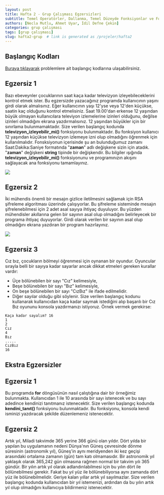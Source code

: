 ```yaml
---
layout: post
title: Hafta 2 - Grup Çalışması Egzersizleri
subtitle: Temel Operatörler, Dallanma, Temel Düzeyde Fonksiyonlar ve For Döngülerine Giriş 
authors: [Necla Mutlu, Ahmet Uyar, İdil Defne Çekin]
categories: grup çalışması
tags: [grup çalışması]
slug: hafta2-grup  # link is generated as /projeler/hafta2
---
```

## Başlangıç Kodları
[Buraya tıklayarak](https://drive.google.com/file/d/14Z3WmVhrQKE86qqjr5u3AVXQn3zWEnCG/view?usp=sharing) problemlere ait başlangıç kodlarına ulaşabilirsiniz.

## Egzersiz 1

Bazı ebeveynler çocuklarının saat kaça kadar televizyon izleyebileceklerini kontrol etmek ister. Bu egzersizde yazacağınız programda kullanıcının yaşını girdi olarak almalısınız. Eğer kullanıcının yaşı 12'yse veya 12'den küçükse, saatin kaç olduğunu kontrol etmelisiniz. Saat 19.00'dan erkense 12 yaşından büyük olmayan kullanıcılara televiyon izlemelerine izinleri olduğunu, değilse izinleri olmadığını ekrana yazdırmalısınız. 12 yaşından büyükler için bir sınırlama bulunmamaktadır.
Size verilen başlangıç kodunda **televizyon_izleyebilir_mi()** fonksiyonu bulunmaktadır. Bu fonksiyon kullanıcı 12 yaşından küçükse televizyon izlemeye izni olup olmadığını öğrenmek için kullanılmalıdır. Fonsksiyonun içerisinde şu an bulunduğumuz zamanı Saat:Dakika:Saniye formatında "**zaman**" adlı değişkene sizin için atadık. "**zaman**" değişkeni **string** tipinde bir değişkendir. Bu bilgiler ışığında **televizyon_izleyebilir_mi()** fonksiyonunu ve programınızın akışını sağlayacak ana fonksiyonu tamamlayınız.

![](https://burst.shopifycdn.com/photos/man-holding-clock-forward.jpg?width=700&format=pjpg&exif=0&iptc=0)

## Egzersiz 2

İki mühendis önemli bir mesajın gizlice iletilmesini sağlamak için RSA şifreleme algoritması üzerinde çalışıyorlar. Bu şifreleme sisteminde mesajın şifrelenebilmesi için 2 adet asal sayıya ihtiyaç duyuluyor. Bu yüzden mühendisler akıllarına gelen bir sayının asal olup olmadığını belirleyecek bir programa ihtiyaç duyuyorlar. Girdi olarak verilen bir sayının asal olup olmadığını ekrana yazdıran bir program hazırlayınız. 

![](https://images.pexels.com/photos/1314543/pexels-photo-1314543.jpeg?auto=compress&cs=tinysrgb&dpr=2&h=650&w=940)

## Egzersiz 3

Cız bız, çocukların bölmeyi öğrenmesi için oynanan bir oyundur. Oyuncular sırayla belli bir sayıya kadar sayarlar ancak dikkat etmeleri gereken kurallar vardır:
- Üçe bölünebilen bir sayı "Cız" kelimesiyle, 
- Beşe bölünebilen bir sayı "Bız" kelimesiyle,
- On beşe bölünebilen bir sayı "CızBız" ile ifade edilmelidir.
- Diğer sayılar olduğu gibi söylenir.
Size verilen başlangıç kodunu kullanarak kullanıcıdan kaça kadar saymak istediğini alıp başarılı bir Cız Bız oyununu konsola yazdırmanızı istiyoruz. Örnek vermek gerekirse:
```
Kaça kadar sayalım? 16
1
2
Cız
4
Bız
.....
CızBız
16
```

## Ekstra Egzersizler

## Egzersiz 1 

Bu programda **for** döngüsünün nasıl çalıştığına dair bir örneğimiz bulunmakta. Kullanıcıdan 1 ile 10 arasında bir sayı istenecek ve bu sayı adedince kendinizi tanıtmanız istenecektir.
Size verilen başlangıç kodunda **kendini_tanıt()** fonksiyonu bulunmaktadır. Bu fonksiyonu, konsola kendi isminizi yazdıracak şekilde düzenlemeniz istenecektir. 

## Egzersiz 2 

Artık yıl, Miladi takvimde 365 yerine 366 günü olan yıldır. Dört yılda bir yapılan bu uygulamanın nedeni Dünya'nın Güneş çevresinde dönme süresinin (astronomik yıl), Güneş'in aynı meridyenden iki kez geçişi arasındaki ortalama zamanın (gün) tam katı olmamasıdır. Bir astronomik yıl yaklaşık olarak 365,242 gün olmasına rağmen normal bir takvim yılı 365 gündür.
Bir yılın artık yıl olarak adlandırılabilmesi için bu yılın dört ile bölünebilmesi gerekir. Fakat bu yıl yüz ile bölünebiliyorsa aynı zamanda dört yüz ile bölünebilmelidir. Geriye kalan yıllar artık yıl sayılmazlar. 
Size verilen başlangıç kodunda kullanıcıdan bir yıl istemenizi, ardından da bu yılın artık yıl olup olmadığını kullanıcıya bildirmeniz istenecektir. 
